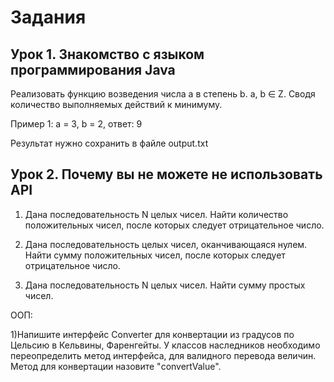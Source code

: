 # Задания
## Урок 1. Знакомство с языком программирования Java
Реализовать функцию возведения числа а в степень b. a, b ∈ Z. Сводя количество выполняемых действий к минимуму.

Пример 1: а = 3, b = 2, ответ: 9

Результат нужно сохранить в файле output.txt

## Урок 2. Почему вы не можете не использовать API
1) Дана последовательность N целых чисел. Найти количество положительных чисел, после которых следует отрицательное число.

2) Дана последовательность целых чисел, оканчивающаяся нулем. Найти сумму положительных чисел, после которых следует отрицательное число.

3) Дана последовательность N целых чисел. Найти сумму простых чисел.

ООП:

1)Напишите интерфейс Converter для конвертации из градусов по Цельсию в
Кельвины, Фаренгейты. У классов наследников необходимо переопределить метод интерфейса, для валидного перевода величин. Метод для конвертации назовите "convertValue".
